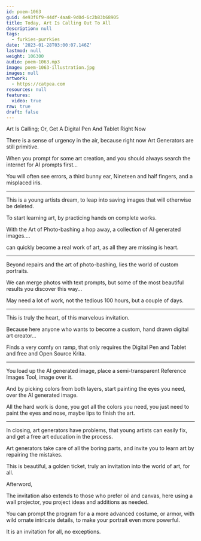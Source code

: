 ```yaml
---
id: poem-1063
guid: 4e93f6f9-44df-4aa8-9d0d-6c2b83b68905
title: Today, Art Is Calling Out To All
description: null
tags:
  - furkies-purrkies
date: '2023-01-28T03:00:07.146Z'
lastmod: null
weight: 106300
audio: poem-1063.mp3
image: poem-1063-illustration.jpg
images: null
artwork:
  - https://catpea.com
resources: null
features:
  video: true
raw: true
draft: false
---
```


Art Is Calling; Or, Get A Digital Pen And Tablet Right Now

There is a sense of urgency in the air,
because right now Art Generators are still primitive.

When you prompt for some art creation,
and you should always search the internet for AI prompts first…

You will often see errors, a third bunny ear,
Nineteen and half fingers, and a misplaced iris.

---

This is a young artists dream,
to leap into saving images that will otherwise be deleted.

To start learning art,
by practicing hands on complete works.

With the Art of Photo-bashing a hop away,
a collection of AI generated images….

can quickly become a real work of art,
as all they are missing is heart.

---

Beyond repairs and the art of photo-bashing,
lies the world of custom portraits.

We can merge photos with text prompts,
but some of the most beautiful results you discover this way…

May need a lot of work,
not the tedious 100 hours, but a couple of days.

---

This is truly the heart,
of this marvelous invitation.

Because here anyone who wants to become
a custom, hand drawn digital art creator…

Finds a very comfy on ramp,
that only requires the Digital Pen and Tablet and free and Open Source Krita.

---

You load up the AI generated image,
place a semi-transparent Reference Images Tool, image over it.

And by picking colors from both layers,
start painting the eyes you need, over the AI generated image.

All the hard work is done, you got all the colors you need,
you just need to paint the eyes and nose, maybe lips to finish the art.

---

In closing, art generators have problems,
that young artists can easily fix, and get a free art education in the process.

Art generators take care of all the boring parts,
and invite you to learn art by repairing the mistakes.

This is beautiful, a golden ticket,
truly an invitation into the world of art, for all.

Afterword,

The invitation also extends to those who prefer oil and canvas,
here using a wall projector, you project ideas and additions as needed.

You can prompt the program for a a more advanced costume, or armor,
with wild ornate intricate details, to make your portrait even more powerful.

It is an invitation for all,
no exceptions.
